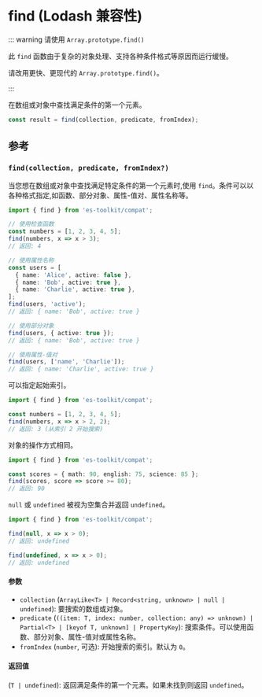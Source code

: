 # find (Lodash 兼容性)

::: warning 请使用 `Array.prototype.find()`

此 `find` 函数由于复杂的对象处理、支持各种条件格式等原因而运行缓慢。

请改用更快、更现代的 `Array.prototype.find()`。

:::

在数组或对象中查找满足条件的第一个元素。

```typescript
const result = find(collection, predicate, fromIndex);
```

## 参考

### `find(collection, predicate, fromIndex?)`

当您想在数组或对象中查找满足特定条件的第一个元素时,使用 `find`。条件可以以各种格式指定,如函数、部分对象、属性-值对、属性名称等。

```typescript
import { find } from 'es-toolkit/compat';

// 使用检查函数
const numbers = [1, 2, 3, 4, 5];
find(numbers, x => x > 3);
// 返回: 4

// 使用属性名称
const users = [
  { name: 'Alice', active: false },
  { name: 'Bob', active: true },
  { name: 'Charlie', active: true },
];
find(users, 'active');
// 返回: { name: 'Bob', active: true }

// 使用部分对象
find(users, { active: true });
// 返回: { name: 'Bob', active: true }

// 使用属性-值对
find(users, ['name', 'Charlie']);
// 返回: { name: 'Charlie', active: true }
```

可以指定起始索引。

```typescript
import { find } from 'es-toolkit/compat';

const numbers = [1, 2, 3, 4, 5];
find(numbers, x => x > 2, 2);
// 返回: 3 (从索引 2 开始搜索)
```

对象的操作方式相同。

```typescript
import { find } from 'es-toolkit/compat';

const scores = { math: 90, english: 75, science: 85 };
find(scores, score => score >= 80);
// 返回: 90
```

`null` 或 `undefined` 被视为空集合并返回 `undefined`。

```typescript
import { find } from 'es-toolkit/compat';

find(null, x => x > 0);
// 返回: undefined

find(undefined, x => x > 0);
// 返回: undefined
```

#### 参数

- `collection` (`ArrayLike<T> | Record<string, unknown> | null | undefined`): 要搜索的数组或对象。
- `predicate` (`((item: T, index: number, collection: any) => unknown) | Partial<T> | [keyof T, unknown] | PropertyKey`): 搜索条件。可以使用函数、部分对象、属性-值对或属性名称。
- `fromIndex` (`number`, 可选): 开始搜索的索引。默认为 `0`。

#### 返回值

(`T | undefined`): 返回满足条件的第一个元素。如果未找到则返回 `undefined`。
